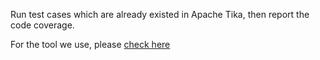 Run test cases which are already existed in Apache Tika, then report the code coverage.

For the tool we use, please [check here](http://www.eclemma.org/)
